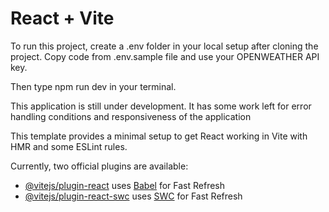 # React + Vite

To run this project, create a .env folder in your local setup after cloning the project.
Copy code from .env.sample file and use your OPENWEATHER API key.

Then type npm run dev in your terminal.

This application is still under development. It has some work left for error handling conditions and responsiveness of the application

This template provides a minimal setup to get React working in Vite with HMR and some ESLint rules.

Currently, two official plugins are available:

- [@vitejs/plugin-react](https://github.com/vitejs/vite-plugin-react/blob/main/packages/plugin-react/README.md) uses [Babel](https://babeljs.io/) for Fast Refresh
- [@vitejs/plugin-react-swc](https://github.com/vitejs/vite-plugin-react-swc) uses [SWC](https://swc.rs/) for Fast Refresh
